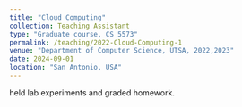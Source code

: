 ```yaml
---
title: "Cloud Computing"
collection: Teaching Assistant 
type: "Graduate course, CS 5573"
permalink: /teaching/2022-Cloud-Computing-1
venue: "Department of Computer Science, UTSA, 2022,2023"
date: 2024-09-01
location: "San Antonio, USA"
---
```


held lab experiments and graded homework.
